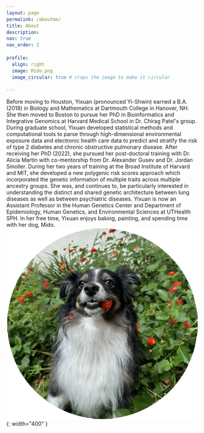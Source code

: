 ```yaml
---
layout: page
permalink: /aboutme/
title: About
description: 
nav: true
nav_order: 2

profile:
  align: right
  image: Mido.png
  image_circular: true # crops the image to make it circular

---
```


Before moving to Houston, Yixuan (pronounced Yi-Shwin) earned a B.A. (2018) in Biology and Mathematics at Dartmouth College in Hanover, NH. She then moved to Boston to pursue her PhD in Bioinformatics and Integrative Genomics at Harvard Medical School in Dr. Chirag Patel's group. During graduate school, Yixuan developed statistical methods and computational tools to parse through high-dimensional environmental exposure data and electronic health care data to predict and stratify the risk of type 2 diabetes and chronic obstructive pulmonary disease. After receiving her PhD (2022), she pursued her post-doctoral training with Dr. Alicia Martin with co-mentorship from Dr. Alexander Gusev and Dr. Jordan Smoller. During her two years of training at the Broad Institute of Harvard and MIT, she developed a new polygenic risk scores approach which incorporated the genetic information of multiple traits across multiple ancestry groups. She was, and continues to, be particularly interested in understanding the distinct and shared genetic architecture between lung diseases as well as between psychiatric diseases. Yixuan is now an Assistant Professor in the Human Genetics Center and Department of Epidemiology, Human Genetics, and Environmental Sciences at UTHealth SPH. In her free time, Yixuan enjoys baking, painting, and spending time with her dog, Mido. ![Mido](/assets/img/Mido.png ){: width="400" }
